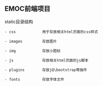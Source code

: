 ## EMOC前端项目

static目录结构

    - css            用于存放相关html页面的css样式

    - images         存放图片

    - img            存放小图标

    - js             存放相关html页面的js脚本

    - plugins        存放jQ\bootstrap等插件
    
    - fonts          存放字体文件
